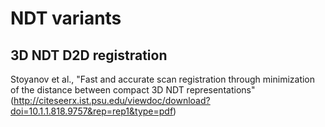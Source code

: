 NDT variants
====

## 3D NDT D2D registration
Stoyanov et al., "Fast and accurate scan registration through minimization of the distance between compact 3D NDT representations"
(http://citeseerx.ist.psu.edu/viewdoc/download?doi=10.1.1.818.9757&rep=rep1&type=pdf)

